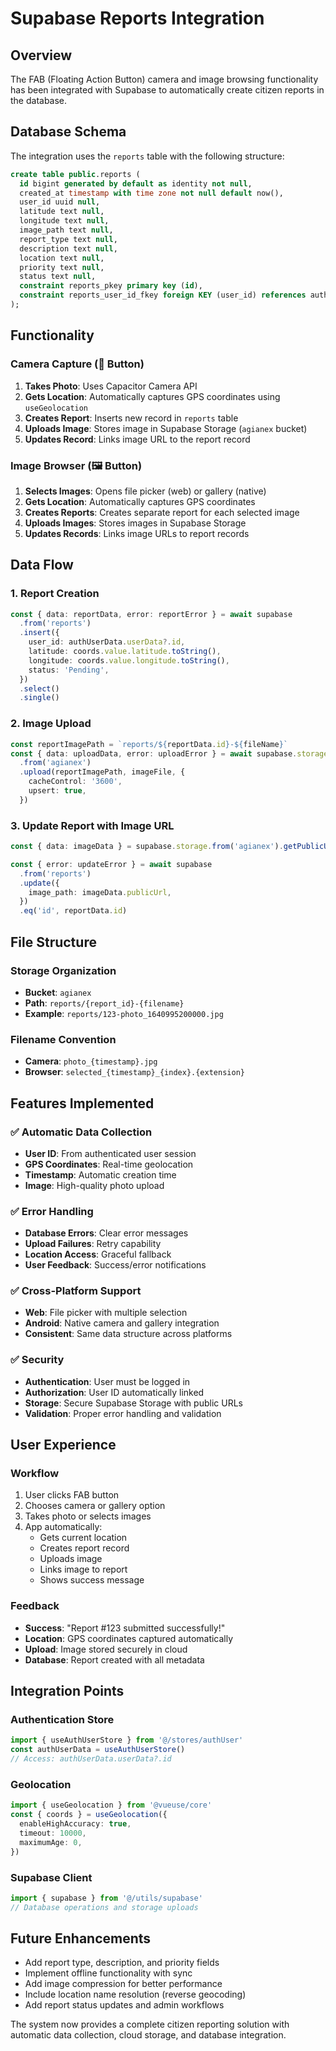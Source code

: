 # Supabase Reports Integration

## Overview

The FAB (Floating Action Button) camera and image browsing functionality has been integrated with Supabase to automatically create citizen reports in the database.

## Database Schema

The integration uses the `reports` table with the following structure:

```sql
create table public.reports (
  id bigint generated by default as identity not null,
  created_at timestamp with time zone not null default now(),
  user_id uuid null,
  latitude text null,
  longitude text null,
  image_path text null,
  report_type text null,
  description text null,
  location text null,
  priority text null,
  status text null,
  constraint reports_pkey primary key (id),
  constraint reports_user_id_fkey foreign KEY (user_id) references auth.users (id)
);
```

## Functionality

### Camera Capture (🎥 Button)

1. **Takes Photo**: Uses Capacitor Camera API
2. **Gets Location**: Automatically captures GPS coordinates using `useGeolocation`
3. **Creates Report**: Inserts new record in `reports` table
4. **Uploads Image**: Stores image in Supabase Storage (`agianex` bucket)
5. **Updates Record**: Links image URL to the report record

### Image Browser (🖼️ Button)

1. **Selects Images**: Opens file picker (web) or gallery (native)
2. **Gets Location**: Automatically captures GPS coordinates
3. **Creates Reports**: Creates separate report for each selected image
4. **Uploads Images**: Stores images in Supabase Storage
5. **Updates Records**: Links image URLs to report records

## Data Flow

### 1. Report Creation

```typescript
const { data: reportData, error: reportError } = await supabase
  .from('reports')
  .insert({
    user_id: authUserData.userData?.id,
    latitude: coords.value.latitude.toString(),
    longitude: coords.value.longitude.toString(),
    status: 'Pending',
  })
  .select()
  .single()
```

### 2. Image Upload

```typescript
const reportImagePath = `reports/${reportData.id}-${fileName}`
const { data: uploadData, error: uploadError } = await supabase.storage
  .from('agianex')
  .upload(reportImagePath, imageFile, {
    cacheControl: '3600',
    upsert: true,
  })
```

### 3. Update Report with Image URL

```typescript
const { data: imageData } = supabase.storage.from('agianex').getPublicUrl(uploadData.path)

const { error: updateError } = await supabase
  .from('reports')
  .update({
    image_path: imageData.publicUrl,
  })
  .eq('id', reportData.id)
```

## File Structure

### Storage Organization

- **Bucket**: `agianex`
- **Path**: `reports/{report_id}-{filename}`
- **Example**: `reports/123-photo_1640995200000.jpg`

### Filename Convention

- **Camera**: `photo_{timestamp}.jpg`
- **Browser**: `selected_{timestamp}_{index}.{extension}`

## Features Implemented

### ✅ Automatic Data Collection

- **User ID**: From authenticated user session
- **GPS Coordinates**: Real-time geolocation
- **Timestamp**: Automatic creation time
- **Image**: High-quality photo upload

### ✅ Error Handling

- **Database Errors**: Clear error messages
- **Upload Failures**: Retry capability
- **Location Access**: Graceful fallback
- **User Feedback**: Success/error notifications

### ✅ Cross-Platform Support

- **Web**: File picker with multiple selection
- **Android**: Native camera and gallery integration
- **Consistent**: Same data structure across platforms

### ✅ Security

- **Authentication**: User must be logged in
- **Authorization**: User ID automatically linked
- **Storage**: Secure Supabase Storage with public URLs
- **Validation**: Proper error handling and validation

## User Experience

### Workflow

1. User clicks FAB button
2. Chooses camera or gallery option
3. Takes photo or selects images
4. App automatically:
   - Gets current location
   - Creates report record
   - Uploads image
   - Links image to report
   - Shows success message

### Feedback

- **Success**: "Report #123 submitted successfully!"
- **Location**: GPS coordinates captured automatically
- **Upload**: Image stored securely in cloud
- **Database**: Report created with all metadata

## Integration Points

### Authentication Store

```typescript
import { useAuthUserStore } from '@/stores/authUser'
const authUserData = useAuthUserStore()
// Access: authUserData.userData?.id
```

### Geolocation

```typescript
import { useGeolocation } from '@vueuse/core'
const { coords } = useGeolocation({
  enableHighAccuracy: true,
  timeout: 10000,
  maximumAge: 0,
})
```

### Supabase Client

```typescript
import { supabase } from '@/utils/supabase'
// Database operations and storage uploads
```

## Future Enhancements

- Add report type, description, and priority fields
- Implement offline functionality with sync
- Add image compression for better performance
- Include location name resolution (reverse geocoding)
- Add report status updates and admin workflows

The system now provides a complete citizen reporting solution with automatic data collection, cloud storage, and database integration.
